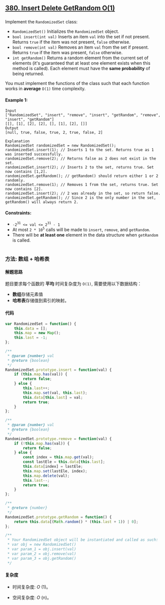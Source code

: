 ## [380. Insert Delete GetRandom O(1)](https://leetcode.com/problems/insert-delete-getrandom-o1/)

###

Implement the `RandomizedSet` class:

-   `RandomizedSet()` Initializes the `RandomizedSet` object.
-   `bool insert(int val)` Inserts an item `val` into the set if not present. Returns `true` if the item was not present, `false` otherwise.
-   `bool remove(int val)` Removes an item `val` from the set if present. Returns `true` if the item was present, `false` otherwise.
-   `int getRandom()` Returns a random element from the current set of elements (it's guaranteed that at least one element exists when this method is called). Each element must have the **same probability** of being returned.

You must implement the functions of the class such that each function works in **average** `O(1)` time complexity.

#### Example 1:

```
Input
["RandomizedSet", "insert", "remove", "insert", "getRandom", "remove", "insert", "getRandom"]
[[], [1], [2], [2], [], [1], [2], []]
Output
[null, true, false, true, 2, true, false, 2]

Explanation
RandomizedSet randomizedSet = new RandomizedSet();
randomizedSet.insert(1); // Inserts 1 to the set. Returns true as 1 was inserted successfully.
randomizedSet.remove(2); // Returns false as 2 does not exist in the set.
randomizedSet.insert(2); // Inserts 2 to the set, returns true. Set now contains [1,2].
randomizedSet.getRandom(); // getRandom() should return either 1 or 2 randomly.
randomizedSet.remove(1); // Removes 1 from the set, returns true. Set now contains [2].
randomizedSet.insert(2); // 2 was already in the set, so return false.
randomizedSet.getRandom(); // Since 2 is the only number in the set, getRandom() will always return 2.
```

#### Constraints:

-   `-2`<sup>`31`</sup>` <= val <= 2`<sup>`31`</sup>` - 1`
-   At most `2 * 10`<sup>`5`</sup> calls will be made to `insert`, `remove`, and `getRandom`.
-   There will be **at least one** element in the data structure when `getRandom` is called.

#

### 方法: 数组 + 哈希表

#### 解题思路

题目要求每个函数的 **平均** 时间复杂度为 `O(1)`, 需要使用以下数据结构：

-   **数组**存储元素值
-   **哈希表**存储值到索引的映射。

#### 代码

```JavaScript []
var RandomizedSet = function() {
    this.data = [];
    this.map = new Map();
    this.last = -1;
};

/**
 * @param {number} val
 * @return {boolean}
 */
RandomizedSet.prototype.insert = function(val) {
    if (this.map.has(val)) {
        return false;
    } else {
        this.last++;
        this.map.set(val, this.last);
        this.data[this.last] = val;
        return true;
    }
};

/**
 * @param {number} val
 * @return {boolean}
 */
RandomizedSet.prototype.remove = function(val) {
    if (!this.map.has(val)) {
        return false;
    } else {
        const index = this.map.get(val);
        const lastEle = this.data[this.last];
        this.data[index] = lastEle;
        this.map.set(lastEle, index);
        this.map.delete(val);
        this.last--;
        return true;
    }
};

/**
 * @return {number}
 */
RandomizedSet.prototype.getRandom = function() {
    return this.data[(Math.random() * (this.last + 1)) | 0];
};

/**
 * Your RandomizedSet object will be instantiated and called as such:
 * var obj = new RandomizedSet()
 * var param_1 = obj.insert(val)
 * var param_2 = obj.remove(val)
 * var param_3 = obj.getRandom()
 */
```

#### 复杂度

-   时间复杂度: _O_ (1)。

-   空间复杂度: _O_ (n)。
